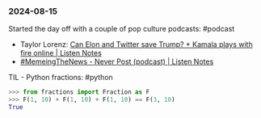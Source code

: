 
### 2024-08-15

Started the day off with a couple of pop culture podcasts: #podcast
* Taylor Lorenz: [Can Elon and Twitter save Trump? + Kamala plays with fire online | Listen Notes](https://www.listennotes.com/podcasts/power-user-with/can-elon-and-twitter-save-G5uLpsNBk_6/)
* [#MemeingTheNews - Never Post (podcast) | Listen Notes](https://www.listennotes.com/podcasts/never-post/memeingthenews-KrmbfS-I32z/)

TIL - Python fractions: #python 
```python
>>> from fractions import Fraction as F
>>> F(1, 10) + F(1, 10) + F(1, 10) == F(3, 10)
True
```


